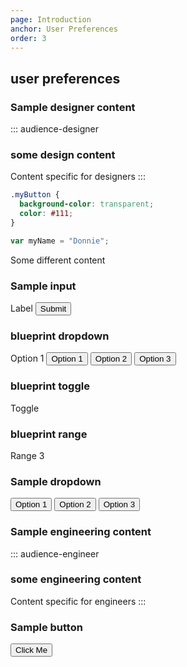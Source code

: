 ```yaml
---
page: Introduction
anchor: User Preferences
order: 3
---
```


## user preferences

### Sample designer content
::: audience-designer
### some design content
Content specific for designers
:::

```css
.myButton {
  background-color: transparent;
  color: #111;
}
```

```javascript
var myName = "Donnie";
```

Some different content

### Sample input
<blu-textfield selfdocument input-placeholder="Enter text here">
  Label
  <button class="button" slot="button">Submit</button>
</blu-textfield>

### blueprint dropdown
<blu-selectsummary selfdocument type="select">
  <span slot="title">Option 1</span>
  <button class="selectSummary--option">Option 1</button>
  <button class="selectSummary--option">Option 2</button>
  <button class="selectSummary--option">Option 3</button>
</blu-selectsummary>

### blueprint toggle
<blu-togglerange selfdocument type="toggle" input-value="1" input-min="0" input-max="1">
  Toggle
</blu-togglerange>

### blueprint range
<blu-togglerange selfdocument type="range" input-value="3" input-min="0" input-max="10">
  Range
  <output slot="output">3</output>
</blu-togglerange>

### Sample dropdown
<select-summary type="select">
  <button class="selectSummary--option">Option 1</button>
  <button class="selectSummary--option">Option 2</button>
  <button class="selectSummary--option">Option 3</button>
</select-summary>

### Sample engineering content
::: audience-engineer
### some engineering content
Content specific for engineers
:::

### Sample button
<button class="button">Click Me</button>